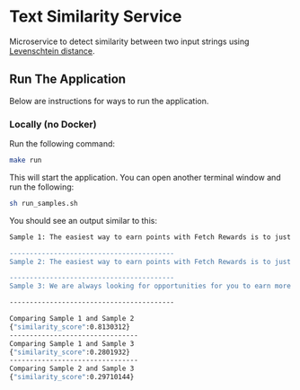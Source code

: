 # Text Similarity Service  
Microservice to detect similarity between two input strings using [Levenschtein distance](https://en.wikipedia.org/wiki/Levenshtein_distance).  

## Run The Application  
Below are instructions for ways to run the application.  

### Locally (no Docker)  
Run the following command:  

```bash  
make run
```

This will start the application. You can open another terminal window and run the following:  

```bash  
sh run_samples.sh
```  

You should see an output similar to this:  

```bash  
Sample 1: The easiest way to earn points with Fetch Rewards is to just shop for the products you already love. If you have any participating brands on your receipt, you'll get points based on the cost of the products. You don't need to clip any coupons or scan individual barcodes. Just scan each grocery receipt after you shop and we'll find the savings for you.

-----------------------------------------
Sample 2: The easiest way to earn points with Fetch Rewards is to just shop for the items you already buy. If you have any eligible brands on your receipt, you will get points based on the total cost of the products. You do not need to cut out any coupons or scan individual UPCs. Just scan your receipt after you check out and we will find the savings for you.

-----------------------------------------
Sample 3: We are always looking for opportunities for you to earn more points, which is why we also give you a selection of Special Offers. These Special Offers are opportunities to earn bonus points on top of the regular points you earn every time you purchase a participating brand. No need to pre-select these offers, we'll give you the points whether or not you knew about the offer. We just think it is easier that way.

-----------------------------------------

Comparing Sample 1 and Sample 2
{"similarity_score":0.8130312}
--------------------------------
Comparing Sample 1 and Sample 3
{"similarity_score":0.2801932}
--------------------------------
Comparing Sample 2 and Sample 3
{"similarity_score":0.29710144}
```
